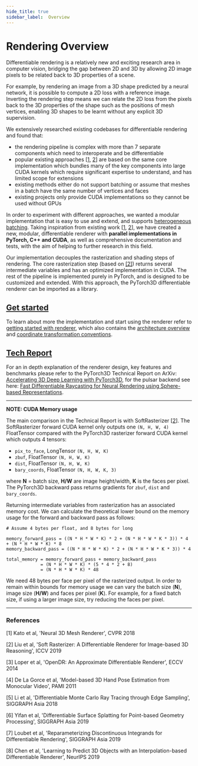 ```yaml
---
hide_title: true
sidebar_label:  Overview
---
```


# Rendering Overview

Differentiable rendering is a relatively new and exciting research area in computer vision, bridging the gap between 2D and 3D by allowing 2D image pixels to be related back to 3D properties of a scene.

For example, by rendering an image from a 3D shape predicted by a neural network, it is possible to compute a 2D loss with a reference image. Inverting the rendering step means we can relate the 2D loss from the pixels back to the 3D properties of the shape such as the positions of mesh vertices, enabling 3D shapes to be learnt without any explicit 3D supervision.

We extensively researched existing codebases for differentiable rendering and found that:
- the rendering pipeline is complex with more than 7 separate components which need to interoperate and be differentiable
- popular existing approaches [[1](#1), [2](#2)] are based on the same core implementation which bundles many of the key components into large CUDA kernels which require significant expertise to understand, and has limited scope for extensions
- existing methods either do not support batching or assume that meshes in a batch have the same number of vertices and faces
- existing projects only provide CUDA implementations so they cannot be used without GPUs

In order to experiment with different approaches, we wanted a modular implementation that is easy to use and extend, and supports [heterogeneous batching](batching.md). Taking inspiration from existing work [[1](#1), [2](#2)], we have created a new, modular, differentiable renderer with **parallel implementations in PyTorch, C++ and CUDA**, as well as comprehensive documentation and tests, with the aim of helping to further research in this field.

Our implementation decouples the rasterization and shading steps of rendering. The core rasterization step (based on [[2]](#2)) returns several intermediate variables and has an optimized implementation in CUDA. The rest of the pipeline is implemented purely in PyTorch, and is designed to be customized and extended. With this approach, the PyTorch3D differentiable renderer can be imported as a library.

## <u>Get started</u>

To learn about more the implementation and start using the renderer refer to [getting started with renderer](renderer_getting_started.md), which also contains the [architecture overview](assets/architecture_renderer.jpg) and [coordinate transformation conventions](assets/transforms_overview.jpg).

## <u>Tech Report</u>

For an in depth explanation of the renderer design, key features and benchmarks please refer to the PyTorch3D Technical Report on ArXiv: [Accelerating 3D Deep Learning with PyTorch3D](https://arxiv.org/abs/2007.08501), for the pulsar backend see here: [Fast Differentiable Raycasting for Neural Rendering using Sphere-based Representations](https://arxiv.org/abs/2004.07484).

---

**NOTE: CUDA Memory usage**

The main comparison in the Technical Report is with SoftRasterizer [[2](#2)]. The SoftRasterizer forward CUDA kernel only outputs one `(N, H, W, 4)` FloatTensor compared with the PyTorch3D rasterizer forward CUDA kernel which outputs 4 tensors:

  - `pix_to_face`, LongTensor `(N, H, W, K)`
  - `zbuf`, FloatTensor `(N, H, W, K)`
  - `dist`, FloatTensor `(N, H, W, K)`
  - `bary_coords`, FloatTensor `(N, H, W, K, 3)`

where **N** = batch size, **H/W** are image height/width, **K** is the faces per pixel. The PyTorch3D backward pass returns gradients for `zbuf`, `dist` and `bary_coords`.

Returning intermediate variables from rasterization has an associated memory cost. We can calculate the theoretical lower bound on the memory usage for the forward and backward pass as follows:

```
# Assume 4 bytes per float, and 8 bytes for long

memory_forward_pass = ((N * H * W * K) * 2 + (N * H * W * K * 3)) * 4 + (N * H * W * K) * 8
memory_backward_pass = ((N * H * W * K) * 2 + (N * H * W * K * 3)) * 4

total_memory = memory_forward_pass + memory_backward_pass
             = (N * H * W * K) * (5 * 4 * 2 + 8)
             = (N * H * W * K) * 48
```

We need 48 bytes per face per pixel of the rasterized output. In order to remain within bounds for memory usage we can vary the batch size (**N**), image size (**H/W**) and faces per pixel (**K**).  For example, for a fixed batch size, if using a larger image size, try reducing the faces per pixel.

---

### References

<a id="1">[1]</a> Kato et al, 'Neural 3D Mesh Renderer', CVPR 2018

<a id="2">[2]</a> Liu et al, 'Soft Rasterizer: A Differentiable Renderer for Image-based 3D Reasoning', ICCV 2019

<a id="3">[3]</a> Loper et al, 'OpenDR: An Approximate Differentiable Renderer', ECCV 2014

<a id="4">[4]</a> De La Gorce et al, 'Model-based 3D Hand Pose Estimation from Monocular Video', PAMI 2011

<a id="5">[5]</a> Li et al, 'Differentiable Monte Carlo Ray Tracing through Edge Sampling', SIGGRAPH Asia 2018

<a id="6">[6]</a> Yifan et al, 'Differentiable Surface Splatting for Point-based Geometry Processing', SIGGRAPH Asia 2019

<a id="7">[7]</a> Loubet et al, 'Reparameterizing Discontinuous Integrands for Differentiable Rendering', SIGGRAPH Asia 2019

<a id="8">[8]</a> Chen et al, 'Learning to Predict 3D Objects with an Interpolation-based Differentiable Renderer', NeurIPS 2019

